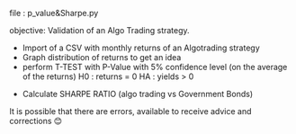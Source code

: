 file : p_value&Sharpe.py

objective: Validation of an Algo Trading strategy. 
- Import of a CSV with monthly returns of an Algotrading strategy 
- Graph distribution of returns to get an idea
- perform T-TEST with P-Value with 5% confidence level (on the average of the returns)
       H0 : returns = 0
       HA : yields > 0
* Calculate SHARPE RATIO (algo trading vs Government Bonds)

It is possible that there are errors, available to receive advice and corrections 😊

